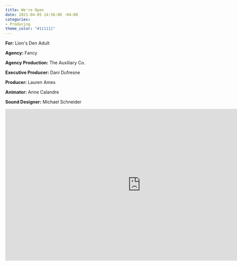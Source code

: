 ```yaml
---
title: We're Open
date: 2021-04-05 14:56:00 -04:00
categories:
- Producing
theme_color: "#111111"
---
```


**For:** Lion's Den Adult

**Agency:** Fancy

**Agency Production:** The Auxiliary Co.

**Executive Producer:** Dani Dufresne

**Producer:** Lauren Ames

**Animator:** Anne Calandre

**Sound Designer:** Michael Schneider

<iframe title="vimeo-player" src="https://player.vimeo.com/video/426295071" width="854" height="480" frameborder="0" allowfullscreen></iframe>




